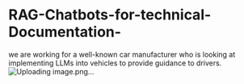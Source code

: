 # RAG-Chatbots-for-technical-Documentation-
we are working for a well-known car manufacturer who is looking at implementing LLMs into vehicles to provide guidance to drivers.
![Uploading image.png…]()
